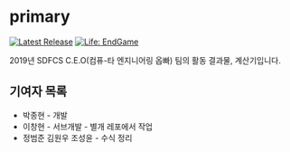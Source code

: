 # primary

[![Latest Release](https://img.shields.io/badge/latest-0.00000001-red.svg)](#)
[![Life: EndGame](https://img.shields.io/badge/life-end%20game-red.svg)](#)

2019년 SDFCS C.E.O(컴퓨-타 엔지니어링 옵빠) 팀의 활동 결과물, 계산기입니다.

## 기여자 목록
 * 박종현 - 개발
 * 이창현 - 서브개발 - 별개 레포에서 작업
 * 정범준 김원우 조성윤 - 수식 정리
